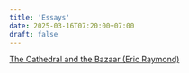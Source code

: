 ```yaml
---
title: 'Essays'
date: 2025-03-16T07:20:00+07:00
draft: false
---
```


[The Cathedral and the Bazaar (Eric Raymond)](./the-cathedral-and-the-bazaar-eric-raymond)
